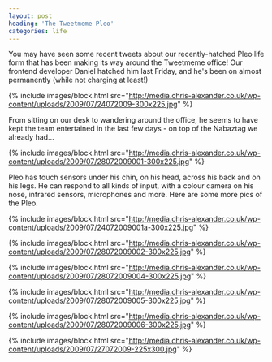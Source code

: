 ```yaml
---
layout: post
heading: 'The Tweetmeme Pleo'
categories: life
---
```


You may have seen some recent tweets about our recently-hatched Pleo life form that has been making its way around the Tweetmeme office! Our frontend developer Daniel hatched him last Friday, and he's been on almost permanently (while not charging at least!)

{% include images/block.html src="http://media.chris-alexander.co.uk/wp-content/uploads/2009/07/24072009-300x225.jpg" %}

From sitting on our desk to wandering around the office, he seems to have kept the team entertained in the last few days - on top of the Nabaztag we already had...

{% include images/block.html src="http://media.chris-alexander.co.uk/wp-content/uploads/2009/07/28072009001-300x225.jpg" %}

Pleo has touch sensors under his chin, on his head, across his back and on his legs. He can respond to all kinds of input, with a colour camera on his nose, infrared sensors, microphones and more. Here are some more pics of the Pleo.

{% include images/block.html src="http://media.chris-alexander.co.uk/wp-content/uploads/2009/07/24072009001a-300x225.jpg" %}

{% include images/block.html src="http://media.chris-alexander.co.uk/wp-content/uploads/2009/07/28072009002-300x225.jpg" %}

{% include images/block.html src="http://media.chris-alexander.co.uk/wp-content/uploads/2009/07/28072009004-300x225.jpg" %}

{% include images/block.html src="http://media.chris-alexander.co.uk/wp-content/uploads/2009/07/28072009005-300x225.jpg" %}

{% include images/block.html src="http://media.chris-alexander.co.uk/wp-content/uploads/2009/07/28072009006-300x225.jpg" %}

{% include images/block.html src="http://media.chris-alexander.co.uk/wp-content/uploads/2009/07/27072009-225x300.jpg" %}